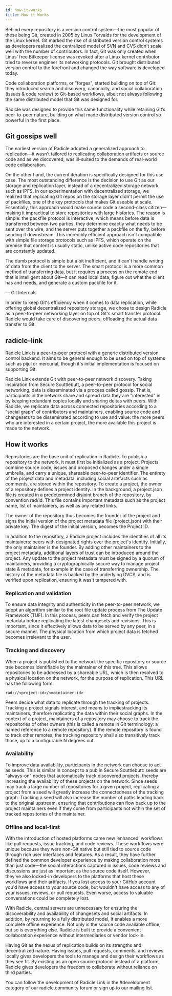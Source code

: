 ```yaml
---
id: how-it-works
title: How it Works
---
```


Behind every repository is a version control system—the most popular of these
being Git, created in 2005 by Linus Torvalds for the development of the Linux
kernel. Git marked the rise of distributed version control systems as
developers realized the centralized model of SVN and CVS didn't scale well with
the number of contributors. In fact, Git was only created when Linus’ free
Bitkeeper license was revoked after a Linux kernel contributor tried to reverse
engineer its networking protocols. Git brought distributed version control to
the forefront and changed the way software is developed today.

Code collaboration platforms, or "forges", started building on top of Git: they
introduced search and discovery, canonicity, and social collaboration (issues &
code review) to Git-based workflows, albeit not always following the same
distributed model that Git was designed for.

Radicle was designed to provide this same functionality while retaining Git’s
peer-to-peer nature, building on what made distributed version control so
powerful in the first place.

## Git gossips well

The earliest version of Radicle adopted a generalized approach to
replication—it wasn’t tailored to replicating collaboration artifacts or source
code and as we discovered, was ill-suited to the demands of real-world code
collaboration.

On the other hand, the current iteration is specifically designed for this use
case. The most outstanding difference is the decision to use Git as our storage
and replication layer, instead of a decentralized storage network such as IPFS.
In our experimentation with decentralized storage, we realized that replicating
Git repos on the storage layer didn't permit the use of packfiles, one of the
key protocols that makes Git useable at scale. Essentially, this approach would
make source code a second-class citizen— making it impractical to store
repositories with large histories. The reason is simple: the packfile protocol
is interactive, which means before data is transferred between two parties,
they determine exactly what needs to be sent over the wire, and the server puts
together a packfile on the fly, before sending it downstream. This incredibly
efficient approach isn't compatible with simple file storage protocols such as
IPFS, which operate on the premise that content is usually static, unlike
active code repositories that are constantly updated.

The dumb protocol is simple but a bit inefficient, and it can't handle writing
of data from the client to the server. The smart protocol is a more common
method of transferring data, but it requires a process on the remote end that
is intelligent about Git—it can read local data, figure out what the client has
and needs, and generate a custom packfile for it.

   — Git Internals

In order to keep Git's efficiency when it comes to data replication, while
offering global decentralized repository storage, we chose to design Radicle as
a peer-to-peer networking layer on top of Git's smart transfer protocol.
Radicle would take care of discovering peers, offloading the actual data
transfer to Git.

## radicle-link

Radicle Link is a peer-to-peer protocol with a generic distributed version
control backend. It aims to be general enough to be used on top of systems such
as pijul or mercurial, though it's initial implementation is focused on
supporting Git.

Radicle Link extends Git with peer-to-peer network discovery. Taking
inspiration from Secure Scuttlebutt, a peer-to-peer protocol for social
networking, data is disseminated via a process called gossip. That is,
participants in the network share and spread data they are "interested" in by
keeping redundant copies locally and sharing deltas with peers. With Radicle,
we replicate data across connected repositories according to a “social graph”
of contributors and maintainers, enabling source code and changesets to be
disseminated according to use and value: the more peers who are interested in a
certain project, the more available this project is made to the network.

## How it works

Repositories are the base unit of replication in Radicle. To publish a
repository to the network, it must first be initialized as a project. Projects
combine source code, issues and proposed changes under a single umbrella, and
carry a unique, shareable peer-to-peer identifier. The entirety of the project
data and metadata, including social artefacts such as comments, are stored
within the repository. To create a project, the owner of a repository defines a
project identity. In the background, a project.json file is created in a
predetermined disjoint branch of the repository, by convention rad/id. This
file contains important metadata such as the project name, list of maintainers,
as well as any related links.

The owner of the repository thus becomes the founder of the project and signs
the initial version of the project metadata file (project.json) with their
private key. The digest of the initial version, becomes the Project ID.

In addition to the repository, a Radicle project includes the identities of all
its maintainers: peers with designated rights over the project's identity.
Initially, the only maintainer is the founder. By adding other maintainers to
the project metadata, additional layers of trust can be introduced around the
project. Any update to the project metadata must be signed by a quorum of
maintainers, providing a cryptographically secure way to manage project state &
metadata, for example in the case of transferring ownership. The history of the
metadata file is backed by the underlying DVCS, and is verified upon
replication, ensuring it was't tampered with.

### Replication and validation

To ensure data integrity and authenticity in the peer-to-peer network, we adopt
an algorithm similar to the root file update process from The Update Framework
(TUF). In this process, peers can fetch and verify the project metadata before
replicating the latest changesets and revisions. This is important, since it
effectively allows data to be served by any peer, in a secure manner. The
physical location from which project data is fetched becomes irrelevant to the
user.

### Tracking and discovery

When a project is published to the network the specific repository or source
tree becomes identifiable by the maintainer of this tree. This allows
repositories to be addressed by a shareable URL, which is then resolved to a
physical location on the network, for the purpose of replication. This URL has
the following form:

`rad://<project-id>/<maintainer-id>`

Peers decide what data to replicate through the tracking of projects. Tracking
a project signals interest, and means to impliestracking its maintainers,
therefore replicating the data within their social graphs. In the context of a
project, maintainers of a repository may choose to track the repositories of
other owners (this is called a remote in Git terminology: a named reference to
a remote repository). If the remote repository is found to track other remotes,
the tracking repository shall also transitively track those, up to a
configurable N degrees out.

### Availability

To improve data availability, participants in the network can choose to act as
seeds. This is similar in concept to a pub in Secure Scuttlebutt: seeds are
"always-on" nodes that automatically track discovered projects, thereby
increasing the availability of these projects on the network. Since seeds may
track a large number of repositories for a given project, replicating a project
from a seed will greatly increase the connectedness of the tracking graph.
Tracking a seed will also increase the number of paths leading back to the
original upstream, ensuring that contributions can flow back up to the project
maintainers even if they come from participants not within the set of tracked
repositories of the maintainer.

### Offline and local-first

With the introduction of hosted platforms came new ‘enhanced’ workflows like
pull requests, issue tracking, and code reviews. These workflows were unique
because they were non-Git native but still tied to source code through rich
user interfaces and features. As a result, they have further defined the common
developer experience by making collaboration more than just code—the social
interactions captured in issues, code reviews and discussions are just as
important as the source code itself. However, they've also locked-in developers
to the platforms that host these workflows and their artifacts. If you lost
access to your GitHub account you'd have access to your source code, but
wouldn't have access to any of your issues, reviews, or pull requests. Even
worse, access to valuable conversations could be completely lost.

With Radicle, central servers are unnecessary for ensuring the discoverability
and availability of changesets and social artifacts. In addition, by returning
to a fully distributed model, it enables a more complete offline experience.
Not only is the source code available offline, but so is everything else.
Radicle is built to provide a convenient collaboration experience without
intermediaries or vendor lock-in.

Having Git as the nexus of replication builds on its strengths and
decentralized nature. Having issues, pull requests, comments, and reviews
locally gives developers the tools to manage and design their workflows as they
see fit. By existing as an open source protocol instead of a platform, Radicle
gives developers the freedom to collaborate without reliance on third parties.

You can follow the development of Radicle Link in the #development category of
our radicle.community forum or sign up to our mailing list.
